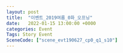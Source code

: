 ```yaml
---
layout: post
title:  "이벤트_2019여름_0화_오프닝"
date:   2022-01-15 13:00:00 +0000
categories: Event
Tags: Story Event
SceneCode: ["scene_evt190627_cp0_q1_s10"]
---
```

